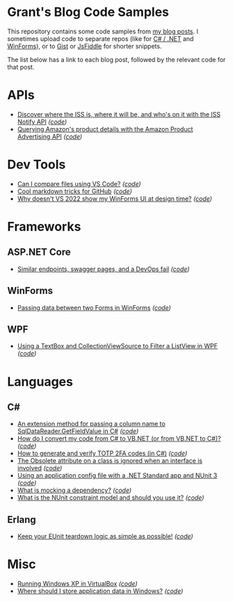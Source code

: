 # Grant's Blog Code Samples

This repository contains some code samples from [my blog posts](https://grantwinney.com). I sometimes upload code to separate repos (like for [C# / .NET](https://github.com/grantwinney/CSharpDotNetExamples) and [WinForms](https://github.com/grantwinney/Surviving-WinForms)), or to [Gist](https://gist.github.com/grantwinney) or [JsFiddle](https://jsfiddle.net/user/grantwinney/fiddles/) for shorter snippets.

The list below has a link to each blog post, followed by the relevant code for that post.

# APIs

* [Discover where the ISS is, where it will be, and who's on it with the ISS Notify API](https://grantwinney.com/day-11-iss-notify-api/) _([code](https://github.com/grantwinney/BlogCodeSamples/tree/master/APIs/IssNotifyApiWrapper))_
* [Querying Amazon's product details with the Amazon Product Advertising API](https://grantwinney.com/querying-amazon-product-details-with-the-amazon-product-advertising-api/) _([code](https://github.com/grantwinney/BlogCodeSamples/tree/master/APIs/AmazonProductAdvertisingApiBlogPost))_

# Dev Tools

* [Can I compare files using VS Code?](https://grantwinney.com/how-to-compare-files-using-vs-code/) _([code](https://github.com/grantwinney/BlogCodeSamples/tree/master/DevTools/CompareInVSCode))_
* [Cool markdown tricks for GitHub](https://grantwinney.com/cool-markdown-tricks-for-github/) _([code](https://github.com/grantwinney/BlogCodeSamples/tree/master/DevTools/GitHubTipsTricks))_
* [Why doesn't VS 2022 show my WinForms UI at design time?](http://grantwinney.com/why-doesnt-vs2022-show-my-winforms-ui/) _([code](https://github.com/grantwinney/BlogCodeSamples/tree/master/DevTools/WinFormsDesignerInVS2022))_

# Frameworks

## ASP.NET Core

* [Similar endpoints, swagger pages, and a DevOps fail](https://grantwinney.com/similar-endpoints-swagger-pages-and-a-devops-fail) _([code](https://github.com/grantwinney/BlogCodeSamples/tree/master/Frameworks/AspNetCore/MinimalAPIWithSimilarEndpoints))_

## WinForms

* [Passing data between two Forms in WinForms](https://grantwinney.com/passing-data-between-two-forms-in-winforms/) _([code](https://github.com/grantwinney/BlogCodeSamples/tree/master/Frameworks/WinForms/PassingDataBetweenForms))_

## WPF

* [Using a TextBox and CollectionViewSource to Filter a ListView in WPF](https://grantwinney.com/using-a-textbox-and-collectionviewsource-to-filter-a-listview-in-wpf/) _([code](https://github.com/grantwinney/BlogCodeSamples/tree/master/Frameworks/WPF/CollectionViewSourceSample))_

# Languages

## C#

* [An extension method for passing a column name to SqlDataReader.GetFieldValue in C#](https://grantwinney.com/an-extension-method-for-passing-a-column-name-to-sqldatareader-getfieldvalue-in-c/) _([code](https://github.com/grantwinney/BlogCodeSamples/tree/master/Languages/CSharp/SqlDataReaderGetFieldValueByName))_
* [How do I convert my code from C# to VB.NET (or from VB.NET to C#)?](https://grantwinney.com/how-do-i-convert-my-code-from-c-to-vb-net-or-vice-versa/) _([code](https://github.com/grantwinney/BlogCodeSamples/tree/master/CSharpAndVbNetTogether))_
* [How to generate and verify TOTP 2FA codes (in C#)](https://grantwinney.com/a-sample-csharp-app-for-generating-and-verifying-totp-2fa-codes/) _([code](https://github.com/grantwinney/BlogCodeSamples/tree/master/Languages/CSharp/2FAQrCode))_
* [The Obsolete attribute on a class is ignored when an interface is involved](https://grantwinney.com/the-effect-of-the-obsolete-attribute-on-a-class-is-ignored-when-theres-an-interface-involved/) _([code](https://github.com/grantwinney/BlogCodeSamples/tree/master/Languages/CSharp/ObsoleteAttributeOnInterfaces))_
* [Using an application config file with a .NET Standard app and NUnit 3](https://grantwinney.com/how-to-use-an-app-config-file-with-a-net-standard-app-and-nunit-3/) _([code](https://github.com/grantwinney/BlogCodeSamples/tree/master/Languages/CSharp/ReadingConfigFile))_
* [What is mocking a dependency?](https://grantwinney.com/what-is-mocking-a-dependency/) _([code](https://github.com/grantwinney/BlogCodeSamples/tree/master/Languages/CSharp/MockingDependencies))_
* [What is the NUnit constraint model and should you use it?](https://grantwinney.com/5-reasons-to-use-nunits-constraint-model) _([code](https://github.com/grantwinney/BlogCodeSamples/tree/master/Languages/CSharp/NUnitConstraintModel))_

## Erlang

* [Keep your EUnit teardown logic as simple as possible!](https://grantwinney.com/keep-your-eunit-teardown-logic-as-simple/) _([code](https://github.com/grantwinney/BlogCodeSamples/tree/master/Languages/Erlang/MeckTeardownTest))_

# Misc

* [Running Windows XP in VirtualBox](https://grantwinney.com/running-windows-xp-in-virtualbox/) _([code](https://github.com/grantwinney/BlogCodeSamples/tree/master/Misc/WindowsXPVisualStudio))_
* [Where should I store application data in Windows?](https://grantwinney.com/where-should-i-store-app-data-in-windows/) _([code](https://github.com/grantwinney/BlogCodeSamples/tree/master/Misc/GetKnownFolders))_
